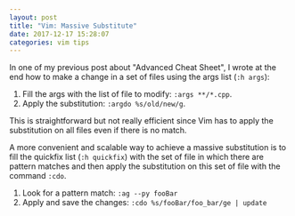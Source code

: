 ```yaml
---
layout: post
title: "Vim: Massive Substitute"
date: 2017-12-17 15:28:07
categories: vim tips
---
```


In one of my previous post about "Advanced Cheat Sheet", I wrote at the end how
to make a change in a set of files using the args list (`:h args`):

1. Fill the args with the list of file to modify: `:args **/*.cpp`.
2. Apply the substitution: `:argdo %s/old/new/g`.

This is straightforward but not really efficient since Vim has to apply the
substitution on all files even if there is no match.

A more convenient and scalable way to achieve a massive substitution is to fill
the quickfix list (`:h quickfix`) with the set of file in which there are
pattern matches and then apply the substitution on this set of file with the
command `:cdo`.

1. Look for a pattern match: `:ag --py fooBar`
2. Apply and save the changes: `:cdo %s/fooBar/foo_bar/ge | update`

